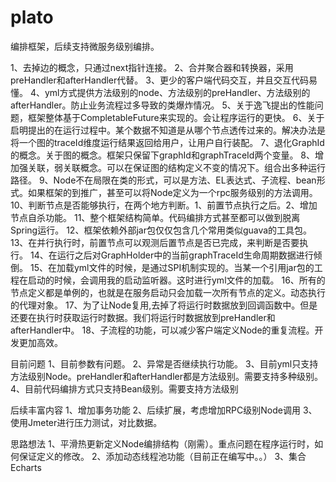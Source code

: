 # plato
编排框架，后续支持微服务级别编排。

1、去掉边的概念，只通过next指针连接。
2、合并聚合器和转换器，采用preHandler和afterHandler代替。
3、更少的客户端代码交互，并且交互代码易懂。
4、yml方式提供方法级别的node、方法级别的preHandler、方法级别的afterHandler。防止业务流程过多导致的类爆炸情况。
5、关于逸飞提出的性能问题，框架整体基于CompletableFuture来实现的。会让程序运行的更快。
6、关于启明提出的在运行过程中。某个数据不知道是从哪个节点透传过来的。解决办法是将一个图的traceId维度运行结果返回给用户，让用户自行装配。
7、退化GraphId的概念。关于图的概念。框架只保留下graphId和graphTraceId两个变量。
8、增加强关联，弱关联概念。可以在保证图的结构定义不变的情况下。组合出多种运行路径。
9、Node不在局限在类的形式，可以是方法、EL表达式、子流程、bean形式。如果框架的到推广，甚至可以将Node定义为一个rpc服务级别的方法调用。
10、判断节点是否能够执行，在两个地方判断。1、前置节点执行之后。2、增加节点自杀功能。
11、整个框架结构简单。代码编排方式甚至都可以做到脱离Spring运行。
12、框架依赖外部jar包仅仅包含几个常用类似guava的工具包。
13、在并行执行时，前置节点可以观测后置节点是否已完成，来判断是否要执行。
14、在运行之后对GraphHolder中的当前graphTraceId生命周期数据进行倾倒。
15、在加载yml文件的时候，是通过SPI机制实现的。当某一个引用jar包的工程在启动的时候，会调用我的启动监听器。这时进行yml文件的加载。
16、所有的节点定义都是单例的，也就是在服务启动只会加载一次所有节点的定义。动态执行的代理对象。
17、为了让Node复用,去掉了将运行时数据放到回调函数中。但是还要在执行时获取运行时数据。我们将运行时数据放到preHandler和afterHandler中。
18、子流程的功能，可以减少客户端定义Node的重复流程。开发更加高效。

目前问题
1、目前参数有问题。
2、异常是否继续执行功能。
3、目前yml只支持方法级别Node。preHandler和afterHandler都是方法级别。需要支持多种级别。
4、目前代码编排方式只支持Bean级别。需要支持方法级别

后续丰富内容
1、增加事务功能
2、后续扩展，考虑增加RPC级别Node调用
3、使用Jmeter进行压力测试，对比数据。

思路想法
1、平滑热更新定义Node编排结构（刚需）。重点问题在程序运行时，如何保证定义的修改。
2、添加动态线程池功能（目前正在编写中。。）
3、集合Echarts